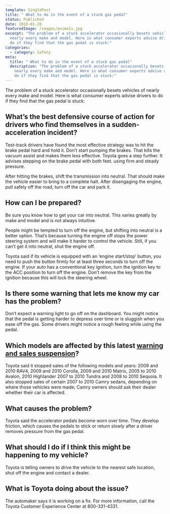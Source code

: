 ```yaml
---
template: SinglePost
title: " What to do in the event of a stuck gas pedal"
status: Published
date: 2010-01-28
featuredImage: /images/animals.jpg
excerpt: "The problem of a stuck accelerator occasionally besets vehicles of
  nearly every make and model. Here is what consumer experts advise drivers to
  do if they find that the gas pedal is stuck:"
categories:
  - category: Safety
meta:
  title: " What to do in the event of a stuck gas pedal"
  description: "The problem of a stuck accelerator occasionally besets vehicles of
    nearly every make and model. Here is what consumer experts advise drivers to
    do if they find that the gas pedal is stuck:"
---
```

<!--StartFragment-->

The problem of a stuck accelerator occasionally besets vehicles of nearly every make and model. Here is what consumer experts advise drivers to do if they find that the gas pedal is stuck:

## What’s the best defensive course of action for drivers who find themselves in a sudden-acceleration incident?

Test-track drivers have found the most effective strategy was to hit the brake pedal hard and hold it. Don’t start pumping the brakes. That kills the vacuum assist and makes them less effective. Toyota goes a step further. It advises stepping on the brake pedal with both feet. using firm and steady pressure.

After hitting the brakes, shift the transmission into neutral. That should make the vehicle easier to bring to a complete halt. After disengaging the engine, pull safely off the road, turn off the car and park it.

## How can I be prepared?

Be sure you know how to get your car into neutral. This varies greatly by make and model and is not always intuitive.

People might be tempted to turn off the engine, but shifting into neutral is a better option. That’s because turning the engine off stops the power steering system and will make it harder to control the vehicle. Still, if you can’t get it into neutral, shut the engine off.

Toyota said if its vehicle is equipped with an ‘engine start/stop’ button, you need to push the button firmly for at least three seconds to turn off the engine. If your auto has a conventional key ignition, turn the ignition key to the ACC position to turn off the engine. Don’t remove the key from the ignition because this will lock the steering wheel.

## Is there some warning that lets me know my car has the problem?

Don’t expect a warning light to go off on the dashboard. You might notice that the pedal is getting harder to depress over time or is sluggish when you ease off the gas. Some drivers might notice a rough feeling while using the pedal.

## Which models are affected by this latest [warning and sales suspension](/blog/toyota-stops-sales-and-recalls-cars-due-to-defective-gas-pedals/)?

Toyota said it stopped sales of the following models and years: 2009 and 2010 RAV4, 2009 and 2010 Corolla, 2009 and 2010 Matrix, 2005 to 2010 Avalon, 2010 Highlander 2007 to 2010 Tundra and 2008 to 2010 Sequoia. It also stopped sales of certain 2007 to 2010 Camry sedans, depending on where those vehicles were made; Camry owners should ask their dealer whether their car is affected.

## What causes the problem?

Toyota said the accelerator pedals become worn over time. They develop friction, which causes the pedals to stick or return slowly after a driver removes pressure from the gas pedal.

## What should I do if I think this might be happening to my vehicle?

Toyota is telling owners to drive the vehicle to the nearest safe location, shut off the engine and contact a dealer.

## What is Toyota doing about the issue?

The automaker says it is working on a fix. For more information, call the Toyota Customer Experience Center at 800-331-4331.

<!--EndFragment-->